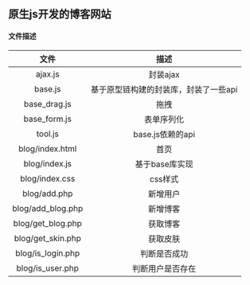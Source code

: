 ## 原生js开发的博客网站

#### 文件描述
文件       |   描述
:---:      |   :---:  
ajax.js    |   封装ajax
base.js    |   基于原型链构建的封装库，封装了一些api
base_drag.js  |  拖拽
base_form.js  |  表单序列化
tool.js    |   base.js依赖的api
blog/index.html  | 首页
blog/index.js    | 基于base库实现
blog/index.css   | css样式
blog/add.php     | 新增用户
blog/add_blog.php   |  新增博客
blog/get_blog.php   |  获取博客
blog/get_skin.php   |  获取皮肤
blog/is_login.php   |  判断是否成功
blog/is_user.php    |  判断用户是否存在
